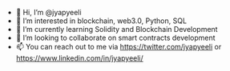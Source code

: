 - 👋 Hi, I’m @jyapyeeli
- 👀 I’m interested in blockchain, web3.0, Python, SQL
- 🌱 I’m currently learning Solidity and Blockchain Development
- 💞️ I’m looking to collaborate on smart contracts development
- 📫 You can reach out to me via https://twitter.com/jyapyeeli or https://www.linkedin.com/in/jyapyeeli/

<!---
jyapyeeli/jyapyeeli is a ✨ special ✨ repository because its `README.md` (this file) appears on your GitHub profile.
You can click the Preview link to take a look at your changes.
--->
